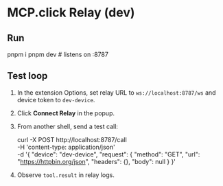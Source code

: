 # MCP.click Relay (dev)

## Run

pnpm i
pnpm dev # listens on :8787

## Test loop

1. In the extension Options, set relay URL to `ws://localhost:8787/ws` and device token to `dev-device`.
2. Click **Connect Relay** in the popup.
3. From another shell, send a test call:

   curl -X POST http://localhost:8787/call \
    -H 'content-type: application/json' \
    -d '{
   "device": "dev-device",
   "request": {
   "method": "GET",
   "url": "https://httpbin.org/json",
   "headers": {},
   "body": null
   }
   }'

4. Observe `tool.result` in relay logs.
